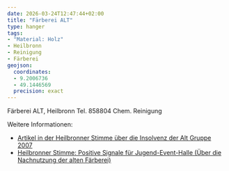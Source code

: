```yaml
---
date: 2026-03-24T12:47:44+02:00
title: "Färberei ALT"
type: hanger
tags:
- "Material: Holz"
- Heilbronn
- Reinigung
- Färberei
geojson:
  coordinates:
  - 9.2006736
  - 49.1446569
  precision: exact
---
```

Färberei ALT, Heilbronn Tel. 858804 Chem. Reinigung


<div class="notes">
Weitere Informationen:
<ul>
<li><a href="https://www.stimme.de/archiv/stadt-hn/textilbearbeiter-alt-in-noeten-art-1038914">Artikel in der Heilbronner Stimme über die Insolvenz der Alt Gruppe 2007</a></li>
<li><a href="https://jugendgemeinderat.heilbronn.de/fileadmin/daten/jugendgemeinderat/pressestimmen/2017/20170213_HSt_positive_Signale_fuer_Jugendeventhalle.pdf">Heilbronner Stimme: Positive Signale für
Jugend-Event-Halle (Über die Nachnutzung der alten Färberei)</a></li>


</ul>
</div>
